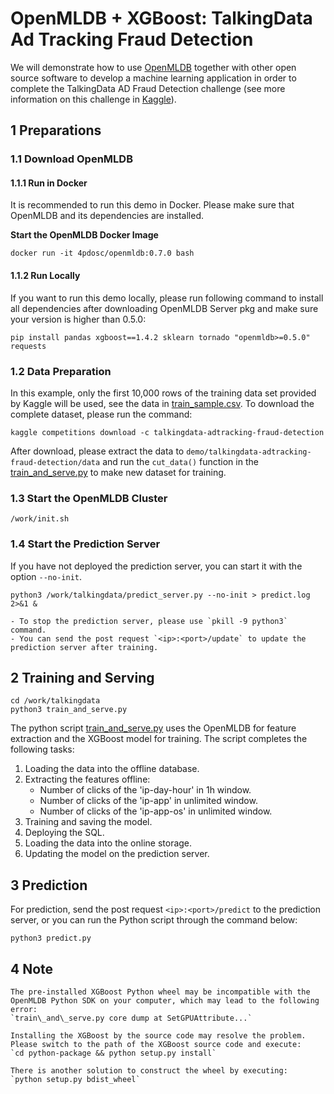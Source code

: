 # OpenMLDB + XGBoost: TalkingData Ad Tracking Fraud Detection

We will demonstrate how to use [OpenMLDB](https://github.com/4paradigm/OpenMLDB) together with other open source software to develop a machine learning application in order to complete the TalkingData AD Fraud Detection challenge (see more information on this challenge in [Kaggle](https://www.kaggle.com/c/talkingdata-adtracking-fraud-detection/overview)).

## 1 Preparations

### 1.1 Download OpenMLDB

#### 1.1.1 Run in Docker

It is recommended to run this demo in Docker. Please make sure that OpenMLDB and its dependencies are installed.

**Start the OpenMLDB Docker Image**

```
docker run -it 4pdosc/openmldb:0.7.0 bash
```

#### 1.1.2 Run Locally

If you want to run this demo locally, please run following command to install all dependencies after downloading OpenMLDB Server pkg and make sure your version is higher than 0.5.0:
```
pip install pandas xgboost==1.4.2 sklearn tornado "openmldb>=0.5.0" requests
```


### 1.2 Data Preparation

In this example, only the first 10,000 rows of the training data set provided by Kaggle will be used, see the data in [train\_sample.csv](https://github.com/4paradigm/OpenMLDB/tree/main/demo/talkingdata-adtracking-fraud-detection).
To download the complete dataset, please run the command:
```
kaggle competitions download -c talkingdata-adtracking-fraud-detection
```
After download, please extract the data to `demo/talkingdata-adtracking-fraud-detection/data` and run the `cut_data()` function in the [train\_and\_serve.py](https://github.com/4paradigm/OpenMLDB/blob/main/demo/talkingdata-adtracking-fraud-detection/train_and_serve.py) to make new dataset for training.


### 1.3 Start the OpenMLDB Cluster

```
/work/init.sh
```

### 1.4 Start the Prediction Server

If you have not deployed the prediction server, you can start it with the option `--no-init`.

```
python3 /work/talkingdata/predict_server.py --no-init > predict.log 2>&1 &
```

```{tip}
- To stop the prediction server, please use `pkill -9 python3` command.
- You can send the post request `<ip>:<port>/update` to update the prediction server after training.
```


## 2 Training and Serving

```
cd /work/talkingdata
python3 train_and_serve.py
```
The python script [train\_and\_serve.py](https://github.com/4paradigm/OpenMLDB/blob/main/demo/talkingdata-adtracking-fraud-detection/train_and_serve.py) uses the OpenMLDB for feature extraction and the XGBoost model for training. 
The script completes the following tasks:

1. Loading the data into the offline database.
2. Extracting the features offline:
   * Number of clicks of the 'ip-day-hour' in 1h window.
   * Number of clicks of the 'ip-app' in unlimited window.
   * Number of clicks of the 'ip-app-os' in unlimited window.
3. Training and saving the model.
4. Deploying the SQL.
5. Loading the data into the online storage.
6. Updating the model on the prediction server.

## 3 Prediction

For prediction, send the post request  `<ip>:<port>/predict` to the prediction server, or you can run the Python script through the command below:
```
python3 predict.py
```

## 4 Note

```{note}
The pre-installed XGBoost Python wheel may be incompatible with the OpenMLDB Python SDK on your computer, which may lead to the following error:
`train\_and\_serve.py core dump at SetGPUAttribute...`

Installing the XGBoost by the source code may resolve the problem. Please switch to the path of the XGBoost source code and execute:
`cd python-package && python setup.py install`

There is another solution to construct the wheel by executing:
`python setup.py bdist_wheel`
```

